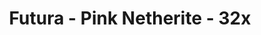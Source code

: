 ---
title: Futura - Pink Netherite - 32x
permalink: /article/compliance32xAddons/Futura%20-%20Pink%20Netherite

header-img: article/compliance32xAddons/Futura - Pink Netherite.png

long_text: 'Does the same things as normal <a href="./Futura">Futura</a>, but it is pink colored.<br><strong>Requires OptiFine Settings: Animated textures, Emissive texturse, Custom Item Textures (CIT)</strong>'

authors:
  - Neluś

download: 
  - 1.16: 
    - https://github.com/Compliance-Resource-Pack/Compliance-Addons/raw/master/32x/Futura%20-%20Pink%20Netherite/Futura%20-%20Pink%20Netherite%201.16.zip
---